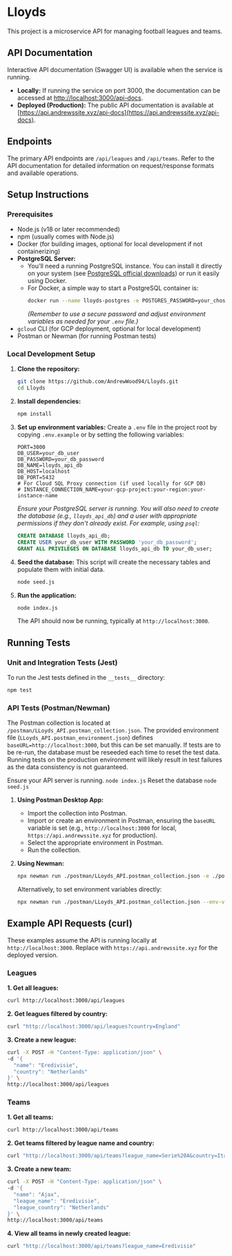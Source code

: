 # Lloyds

This project is a microservice API for managing football leagues and teams.

## API Documentation

Interactive API documentation (Swagger UI) is available when the service is running.

- **Locally:** If running the service on port 3000, the documentation can be accessed at [http://localhost:3000/api-docs](http://localhost:3000/api-docs).
- **Deployed (Production):** The public API documentation is available at [https://api.andrewssite.xyz/api-docs](https://api.andrewssite.xyz/api-docs).

## Endpoints
The primary API endpoints are `/api/leagues` and `/api/teams`. Refer to the API documentation for detailed information on request/response formats and available operations.

## Setup Instructions

### Prerequisites

- Node.js (v18 or later recommended)
- npm (usually comes with Node.js)
- Docker (for building images, optional for local development if not containerizing)
- **PostgreSQL Server:**
    - You'll need a running PostgreSQL instance. You can install it directly on your system (see [PostgreSQL official downloads](https://www.postgresql.org/download/)) or run it easily using Docker.
    - For Docker, a simple way to start a PostgreSQL container is:
      ```bash
      docker run --name lloyds-postgres -e POSTGRES_PASSWORD=your_chosen_password -p 5432:5432 -d postgres
      ```
      *(Remember to use a secure password and adjust environment variables as needed for your `.env` file.)*
- `gcloud` CLI (for GCP deployment, optional for local development)
- Postman or Newman (for running Postman tests)

### Local Development Setup

1.  **Clone the repository:**
    ```bash
    git clone https://github.com/AndrewWood94/Lloyds.git
    cd Lloyds
    ```

2.  **Install dependencies:**
    ```bash
    npm install
    ```

3.  **Set up environment variables:**
    Create a `.env` file in the project root by copying `.env.example` or by setting the following variables:
    ```env
    PORT=3000
    DB_USER=your_db_user
    DB_PASSWORD=your_db_password
    DB_NAME=lloyds_api_db
    DB_HOST=localhost
    DB_PORT=5432
    # For Cloud SQL Proxy connection (if used locally for GCP DB)
    # INSTANCE_CONNECTION_NAME=your-gcp-project:your-region:your-instance-name
    ```
    *Ensure your PostgreSQL server is running. You will also need to create the database (e.g., `lloyds_api_db`) and a user with appropriate permissions if they don't already exist. For example, using `psql`:*
    ```sql
    CREATE DATABASE lloyds_api_db;
    CREATE USER your_db_user WITH PASSWORD 'your_db_password';
    GRANT ALL PRIVILEGES ON DATABASE lloyds_api_db TO your_db_user;
    ```

4.  **Seed the database:**
    This script will create the necessary tables and populate them with initial data.
    ```bash
    node seed.js
    ```

5.  **Run the application:**
    ```bash
    node index.js
    ```
    The API should now be running, typically at `http://localhost:3000`.

## Running Tests

### Unit and Integration Tests (Jest)

To run the Jest tests defined in the `__tests__` directory:
```bash
npm test
```

### API Tests (Postman/Newman)

The Postman collection is located at `/postman/LLoyds_API.postman_collection.json`.
The provided environment file (`LLoyds_API.postman_environment.json`) defines `baseURL=http://localhost:3000`, but this can be set manually. If tests are to be re-run, the database must be reseeded each time to reset the test data. Running tests on the production environment will likely result in test failures as the data consistency is not guaranteed.

Ensure your API server is running. `node index.js`
Reset the database `node seed.js`

1.  **Using Postman Desktop App:**
    - Import the collection into Postman.
    - Import or create an environment in Postman, ensuring the `baseURL` variable is set (e.g., `http://localhost:3000` for local, `https://api.andrewssite.xyz` for production).
    - Select the appropriate environment in Postman.
    - Run the collection.

2.  **Using Newman:**
    ```bash
    npx newman run ./postman/LLoyds_API.postman_collection.json -e ./postman/LLoyds_API.postman_environment.json
    ```
    Alternatively, to set environment variables directly:
    ```bash
    npx newman run ./postman/LLoyds_API.postman_collection.json --env-var "baseURL=http://localhost:3000"
    ```

## Example API Requests (curl)

These examples assume the API is running locally at `http://localhost:3000`. Replace with `https://api.andrewssite.xyz` for the deployed version.

### Leagues

**1. Get all leagues:**
```bash
curl http://localhost:3000/api/leagues
```

**2. Get leagues filtered by country:**
```bash
curl "http://localhost:3000/api/leagues?country=England"
```

**3. Create a new league:**
```bash
curl -X POST -H "Content-Type: application/json" \
-d '{
  "name": "Eredivisie",
  "country": "Netherlands"
}' \
http://localhost:3000/api/leagues
```

### Teams

**1. Get all teams:**
```bash
curl http://localhost:3000/api/teams
```

**2. Get teams filtered by league name and country:**
```bash
curl "http://localhost:3000/api/teams?league_name=Serie%20A&country=Italy"
```

**3. Create a new team:**
```bash
curl -X POST -H "Content-Type: application/json" \
-d '{
  "name": "Ajax",
  "league_name": "Eredivisie",
  "league_country": "Netherlands"
}' \
http://localhost:3000/api/teams
```

**4. View all teams in newly created league:**
```bash
curl "http://localhost:3000/api/teams?league_name=Eredivisie"
```